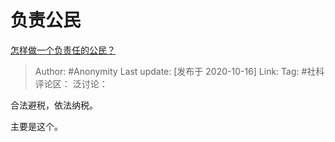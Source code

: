 # 负责公民
[怎样做一个负责任的公民？](https://www.zhihu.com/question/315232238/answer/1526798300)

> Author: #Anonymity
> Last update: [发布于 2020-10-16]
> Link:
> Tag: #社科
> 评论区：
> 泛讨论：

合法避税，依法纳税。

主要是这个。
